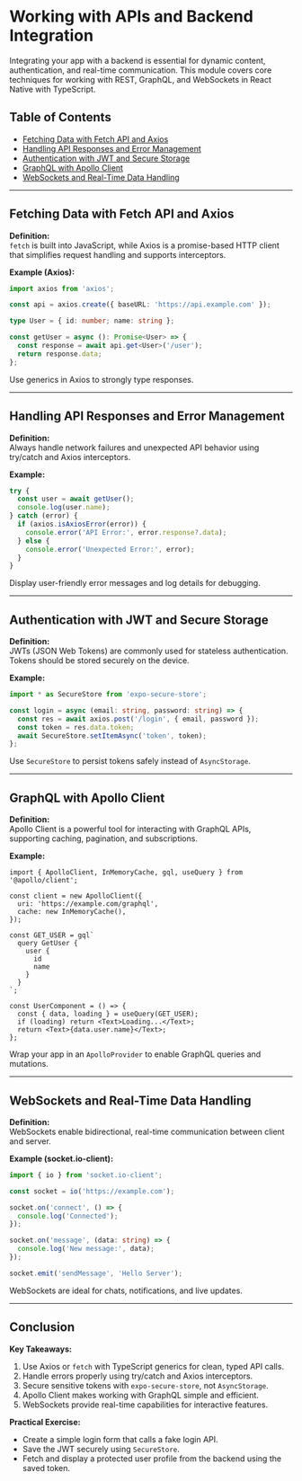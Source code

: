 
# Working with APIs and Backend Integration

Integrating your app with a backend is essential for dynamic content, authentication, and real-time communication. This module covers core techniques for working with REST, GraphQL, and WebSockets in React Native with TypeScript.

## Table of Contents
- [Fetching Data with Fetch API and Axios](#fetching-data-with-fetch-api-and-axios)
- [Handling API Responses and Error Management](#handling-api-responses-and-error-management)
- [Authentication with JWT and Secure Storage](#authentication-with-jwt-and-secure-storage)
- [GraphQL with Apollo Client](#graphql-with-apollo-client)
- [WebSockets and Real-Time Data Handling](#websockets-and-real-time-data-handling)

---

## Fetching Data with Fetch API and Axios

**Definition:**  
`fetch` is built into JavaScript, while Axios is a promise-based HTTP client that simplifies request handling and supports interceptors.

**Example (Axios):**

```ts
import axios from 'axios';

const api = axios.create({ baseURL: 'https://api.example.com' });

type User = { id: number; name: string };

const getUser = async (): Promise<User> => {
  const response = await api.get<User>('/user');
  return response.data;
};
```

Use generics in Axios to strongly type responses.

---

## Handling API Responses and Error Management

**Definition:**  
Always handle network failures and unexpected API behavior using try/catch and Axios interceptors.

**Example:**

```ts
try {
  const user = await getUser();
  console.log(user.name);
} catch (error) {
  if (axios.isAxiosError(error)) {
    console.error('API Error:', error.response?.data);
  } else {
    console.error('Unexpected Error:', error);
  }
}
```

Display user-friendly error messages and log details for debugging.

---

## Authentication with JWT and Secure Storage

**Definition:**  
JWTs (JSON Web Tokens) are commonly used for stateless authentication. Tokens should be stored securely on the device.

**Example:**

```ts
import * as SecureStore from 'expo-secure-store';

const login = async (email: string, password: string) => {
  const res = await axios.post('/login', { email, password });
  const token = res.data.token;
  await SecureStore.setItemAsync('token', token);
};
```

Use `SecureStore` to persist tokens safely instead of `AsyncStorage`.

---

## GraphQL with Apollo Client

**Definition:**  
Apollo Client is a powerful tool for interacting with GraphQL APIs, supporting caching, pagination, and subscriptions.

**Example:**

```tsx
import { ApolloClient, InMemoryCache, gql, useQuery } from '@apollo/client';

const client = new ApolloClient({
  uri: 'https://example.com/graphql',
  cache: new InMemoryCache(),
});

const GET_USER = gql`
  query GetUser {
    user {
      id
      name
    }
  }
`;

const UserComponent = () => {
  const { data, loading } = useQuery(GET_USER);
  if (loading) return <Text>Loading...</Text>;
  return <Text>{data.user.name}</Text>;
};
```

Wrap your app in an `ApolloProvider` to enable GraphQL queries and mutations.

---

## WebSockets and Real-Time Data Handling

**Definition:**  
WebSockets enable bidirectional, real-time communication between client and server.

**Example (socket.io-client):**

```ts
import { io } from 'socket.io-client';

const socket = io('https://example.com');

socket.on('connect', () => {
  console.log('Connected');
});

socket.on('message', (data: string) => {
  console.log('New message:', data);
});

socket.emit('sendMessage', 'Hello Server');
```

WebSockets are ideal for chats, notifications, and live updates.

---

## Conclusion

**Key Takeaways:**
1. Use Axios or `fetch` with TypeScript generics for clean, typed API calls.
2. Handle errors properly using try/catch and Axios interceptors.
3. Secure sensitive tokens with `expo-secure-store`, not `AsyncStorage`.
4. Apollo Client makes working with GraphQL simple and efficient.
5. WebSockets provide real-time capabilities for interactive features.

**Practical Exercise:**
- Create a simple login form that calls a fake login API.
- Save the JWT securely using `SecureStore`.
- Fetch and display a protected user profile from the backend using the saved token.
